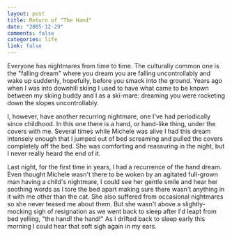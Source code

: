 ```yaml
--- 
layout: post
title: Return of "The Hand"
date: "2005-12-29"
comments: false
categories: life
link: false
---
```

Everyone has nightmares from time to time. The culturally common one is the "falling dream" where you dream you are falling uncontrollably and wake up suddenly, hopefully, before you smack into the ground. Years ago when I was into downhill skiing I used to have what came to be known between my skiing buddy and I as a ski-mare: dreaming you were rocketing down the slopes uncontrollably.

I, however, have another recurring nightmare, one I've had periodically since childhood. In this one there is a hand, or hand-like thing, under the covers with me. Several times while Michele was alive I had this dream intensely enough that I jumped out of bed screaming and pulled the covers completely off the bed. She was comforting and reassuring in the night, but I never really heard the end of it.

Last night, for the first time in years, I had a recurrence of the hand dream. Even thought Michele wasn't there to be woken by an agitated full-grown man having a child's nightmare, I could see her gentle smile and hear her soothing words as I tore the bed apart making sure there wasn't anything in it with me other than the cat. She also suffered from occasional nightmares so she never teased me about them. But she wasn't above a slightly-mocking sigh of resignation as we went back to sleep after I'd leapt from bed yelling, "the hand! the hand!" As I drifted back to sleep early this morning I could hear that soft sigh again in my ears.
